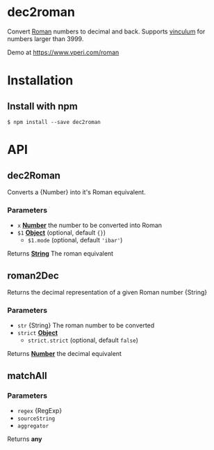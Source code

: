 # dec2roman

Convert [Roman](https://en.wikipedia.org/wiki/Roman_numerals) numbers
to decimal and back. Supports [vinculum](https://en.wikipedia.org/wiki/Roman_numerals#Vinculum) for
numbers larger than 3999.

Demo at <https://www.vperi.com/roman>

# Installation

## Install with npm

```shell
$ npm install --save dec2roman
```

# API

<!-- Generated by documentation.js. Update this documentation by updating the source code. -->

## dec2Roman

Converts a {Number} into it's Roman equivalent.

### Parameters

-   `x` **[Number](https://developer.mozilla.org/docs/Web/JavaScript/Reference/Global_Objects/Number)** the number to be converted into Roman
-   `$1` **[Object](https://developer.mozilla.org/docs/Web/JavaScript/Reference/Global_Objects/Object)**  (optional, default `{}`)
    -   `$1.mode`   (optional, default `'ibar'`)

Returns **[String](https://developer.mozilla.org/docs/Web/JavaScript/Reference/Global_Objects/String)** The roman equivalent

## roman2Dec

Returns the decimal representation of a given Roman number {String}

### Parameters

-   `str`  {String} The roman number to be converted
-   `strict` **[Object](https://developer.mozilla.org/docs/Web/JavaScript/Reference/Global_Objects/Object)** 
    -   `strict.strict`   (optional, default `false`)

Returns **[Number](https://developer.mozilla.org/docs/Web/JavaScript/Reference/Global_Objects/Number)** the decimal equivalent

## matchAll

### Parameters

-   `regex`  {RegExp}
-   `sourceString`  
-   `aggregator`  

Returns **any** 
